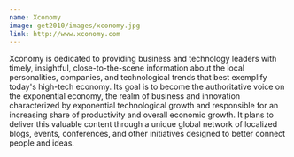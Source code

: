 ```yaml
---
name: Xconomy
image: get2010/images/xconomy.jpg
link: http://www.xconomy.com
---
```


Xconomy is dedicated to providing business and technology leaders with timely, insightful, close-to-the-scene information about the local personalities, companies, and technological trends that best exemplify today's high-tech economy. Its goal is to become the authoritative voice on the exponential economy, the realm of business and innovation characterized by exponential technological growth and responsible for an increasing share of productivity and overall economic growth. It plans to deliver this valuable content through a unique global network of localized blogs, events, conferences, and other initiatives designed to better connect people and ideas.
